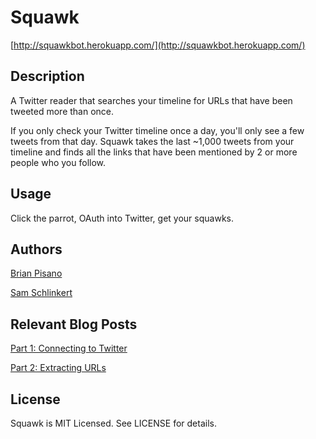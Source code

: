 # Squawk

[http://squawkbot.herokuapp.com/](http://squawkbot.herokuapp.com/)

## Description

A Twitter reader that searches your timeline for URLs that have been tweeted more than once.

If you only check your Twitter timeline once a day, you'll only see a few tweets from that day. Squawk takes the last ~1,000 tweets from your timeline and finds all the links that have been mentioned by 2 or more people who you follow. 

## Usage

Click the parrot, OAuth into Twitter, get your squawks. 

## Authors

[Brian Pisano](https://github.com/brian1987)

[Sam Schlinkert](https://github.com/sts10)

## Relevant Blog Posts

[Part 1: Connecting to Twitter](http://sts10.github.io/blog/2014/04/21/squawkbot-connecting-to-twitter/)

[Part 2: Extracting URLs](http://sts10.github.io/blog/2014/04/24/squawkbot-part-2-extracting-urls/)

## License

Squawk is MIT Licensed. See LICENSE for details.

